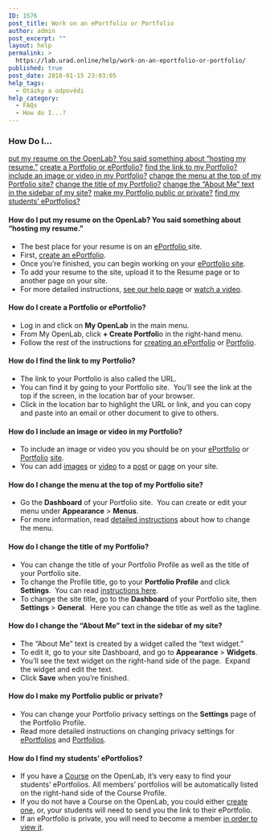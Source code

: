 ```yaml
---
ID: 1576
post_title: Work on an ePortfolio or Portfolio
author: admin
post_excerpt: ""
layout: help
permalink: >
  https://lab.urad.online/help/work-on-an-eportfolio-or-portfolio/
published: true
post_date: 2018-01-15 23:03:05
help_tags:
  - Otázky a odpovědi
help_category:
  - FAQs
  - How do I...?
---
```

<h3>How Do I…</h3>
<a href="https://lab.urad.online/blog/help/work-on-an-eportfolio-or-portfolio/#resume">put my resume on the OpenLab? You said something about “hosting my resume.”</a>
<a href="https://lab.urad.online/blog/help/work-on-an-eportfolio-or-portfolio/#createportfolio">create a Portfolio or ePortfolio?</a>
<a href="https://lab.urad.online/blog/help/work-on-an-eportfolio-or-portfolio/#findlink">find the link to my Portfolio?</a>
<a href="https://lab.urad.online/blog/help/work-on-an-eportfolio-or-portfolio/#image">include an image or video in my Portfolio?</a>
<a href="https://lab.urad.online/blog/help/work-on-an-eportfolio-or-portfolio/#changemenu">change the menu at the top of my Portfolio site?</a>
<a href="https://lab.urad.online/blog/help/work-on-an-eportfolio-or-portfolio/#changetitle">change the title of my Portfolio?</a>
<a href="https://lab.urad.online/blog/help/work-on-an-eportfolio-or-portfolio/#changetext">change the “About Me” text in the sidebar of my site?</a>
<a href="https://lab.urad.online/blog/help/work-on-an-eportfolio-or-portfolio/#privacy">make my Portfolio public or private?</a>
<a href="https://lab.urad.online/blog/help/work-on-an-eportfolio-or-portfolio/#findstudents">find my students’ ePortfolios?</a>
<h4>How do I put my resume on the OpenLab? You said something about “hosting my resume.”</h4>
<ul>
 	<li>The best place for your resume is on an <a href="https://lab.urad.online/blog/help/help-category/student-eportfolios/">ePortfolio </a>site.</li>
 	<li>First, <a href="https://lab.urad.online/blog/help/creating-an-eportfolio/">create an ePortfolio</a>.</li>
 	<li>Once you’re finished, you can begin working on your <a href="https://lab.urad.online/blog/help/setting-up-your-eportfolio-site/">ePortfolio site</a>.</li>
 	<li>To add your resume to the site, upload it to the Resume page or to another page on your site.</li>
 	<li>For more detailed instructions, <a href="https://lab.urad.online/blog/help/adding-images-to-your-site/">see our help page</a> or <a href="http://websupport1.citytech.cuny.edu/eportfolio_student_videos/InsertMedia/InsertMedia.html">watch a video</a>.</li>
</ul>
<h4>How do I create a Portfolio or ePortfolio?</h4>
<ul>
 	<li>Log in and click on <strong>My OpenLab</strong> in the main menu.</li>
 	<li>From My OpenLab, click <strong>+ Create Portfoli</strong>o in the right-hand menu.</li>
 	<li>Follow the rest of the instructions for <a href="https://lab.urad.online/blog/help/creating-an-eportfolio/">creating an ePortfolio</a> or <a href="https://lab.urad.online/blog/help/creating-a-portfolio/">Portfolio</a>.</li>
</ul>
<h4>How do I find the link to my Portfolio?</h4>
<ul>
 	<li>The link to your Portfolio is also called the URL.</li>
 	<li>You can find it by going to your Portfolio site.  You’ll see the link at the top if the screen, in the location bar of your browser.</li>
 	<li>Click in the location bar to highlight the URL or link, and you can copy and paste into an email or other document to give to others.</li>
</ul>
<h4>How do I include an image or video in my Portfolio?</h4>
<ul>
 	<li>To include an image or video you you should be on your <a href="https://lab.urad.online/blog/help/setting-up-your-eportfolio-site/">ePortfolio</a> or <a href="https://lab.urad.online/blog/help/setting-up-your-portfolio-site/">Portfolio</a> <a href="https://lab.urad.online/blog/help/help-category/sites-on-the-openlab/">site</a>.</li>
 	<li>You can add <a href="https://lab.urad.online/blog/help/adding-images-to-your-site/">images</a> or <a href="https://lab.urad.online/blog/help/adding-video-to-your-site/">video</a> to a <a href="https://lab.urad.online/blog/help/writing-a-post/">post</a> or <a href="https://lab.urad.online/blog/help/creating-pages-on-your-site/">page</a> on your site.</li>
</ul>
<h4>How do I change the menu at the top of my Portfolio site?</h4>
<ul>
 	<li>Go the <strong>Dashboard</strong> of your Portfolio site.  You can create or edit your menu under <strong>Appearance</strong> &gt; <strong>Menus</strong>.</li>
 	<li>For more information, read <a href="https://lab.urad.online/blog/help/changing-the-menu-on-your-site/">detailed instructions</a> about how to change the menu.</li>
</ul>
<h4>How do I change the title of my Portfolio?</h4>
<ul>
 	<li>You can change the title of your Portfolio Profile as well as the title of your Portfolio site.</li>
 	<li>To change the Profile title, go to your <strong>Portfolio Profile</strong> and click <strong>Settings</strong>.  You can read <a href="https://lab.urad.online/blog/help/changing-privacy-and-other-settings-on-an-eportfolio/">instructions here</a>.</li>
 	<li>To change the site title, go to the <strong>Dashboard</strong> of your Portfolio site, then <strong>Settings</strong> &gt; <strong>General</strong>.  Here you can change the title as well as the tagline.</li>
</ul>
<h4>How do I change the “About Me” text in the sidebar of my site?</h4>
<ul>
 	<li>The “About Me” text is created by a widget called the “text widget.”</li>
 	<li>To edit it, go to your site Dashboard, and go to <strong>Appearance</strong> &gt; <strong>Widgets</strong>.</li>
 	<li>You’ll see the text widget on the right-hand side of the page.  Expand the widget and edit the text.</li>
 	<li>Click <strong>Save</strong> when you’re finished.</li>
</ul>
<h4>How do I make my Portfolio public or private?</h4>
<ul>
 	<li>You can change your Portfolio privacy settings on the <strong>Settings</strong> page of the Portfolio Profile.</li>
 	<li>Read more detailed instructions on changing privacy settings for <a href="https://lab.urad.online/blog/help/changing-privacy-and-other-settings-on-an-eportfolio#privacy">ePortfolios</a> and <a href="https://lab.urad.online/blog/help/changing-portfolio-settings#privacy">Portfolios</a>.</li>
</ul>
<h4>How do I find my students’ ePortfolios?</h4>
<ul>
 	<li>If you have a <a href="https://lab.urad.online/blog/help/what-is-a-course-on-the-openlab/">Course</a> on the OpenLab, it’s very easy to find your students’ ePortfolios. All members’ portfolios will be automatically listed on the right-hand side of the Course Profile.</li>
 	<li>If you do not have a Course on the OpenLab, you could either <a href="https://lab.urad.online/blog/help/creating-a-course-faculty-only/">create one</a>, or, your students will need to send you the link to their ePortfolio.</li>
 	<li>If an ePortfolio is private, you will need to become a member <a href="https://lab.urad.online/blog/help/changing-privacy-and-other-settings-on-an-eportfolio#accesslist">in order to view it</a>.</li>
</ul>